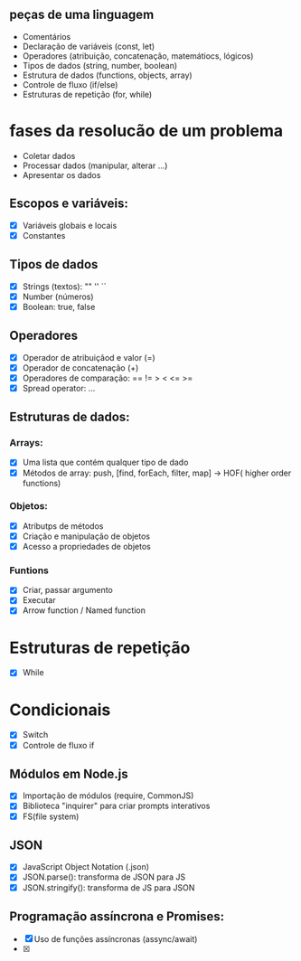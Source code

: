## peças de uma linguagem

- Comentários
- Declaração de variáveis (const, let)
- Operadores (atribuição, concatenação, matemátiocs, lógicos)
- Tipos de dados (string, number, boolean)
- Estrutura de dados (functions, objects, array)
- Controle de fluxo (if/else)
- Estruturas de repetição (for, while)

# fases da resolucão de um problema

- Coletar dados
- Processar dados (manipular, alterar ...)
- Apresentar os dados

## Escopos e variáveis:

- [x] Variáveis globais e locais
- [x] Constantes

## Tipos de dados

- [x] Strings (textos): "" '' ``
- [x] Number (números)
- [x] Boolean: true, false

## Operadores

- [x] Operador de atribuiçãod e valor (=)
- [x] Operador de concatenação (+)
- [x] Operadores de comparação: == != > < <= >=
- [x] Spread operator: ...

## Estruturas de dados:

### Arrays:

- [x] Uma lista que contém qualquer tipo de dado
- [x] Métodos de array: push, [find, forEach, filter, map] -> HOF( higher order functions)

### Objetos:

- [x] Atributps de métodos
- [x] Criação e manipulação de objetos
- [x] Acesso a propriedades de objetos

### Funtions

- [x] Criar, passar argumento
- [x] Executar
- [x] Arrow function / Named function

# Estruturas de repetição

- [x] While

# Condicionais

- [x] Switch
- [x] Controle de fluxo if

## Módulos em Node.js

- [x] Importação de módulos (require, CommonJS)
- [x] Biblioteca "inquirer" para criar prompts interativos
- [x] FS(file system)

## JSON

- [x] JavaScript Object Notation (.json)
- [x] JSON.parse(): transforma de JSON para JS
- [x] JSON.stringify(): transforma de JS para JSON

## Programação assíncrona e Promises:

- [x] Uso de funções assíncronas (assync/await)
- [x]
